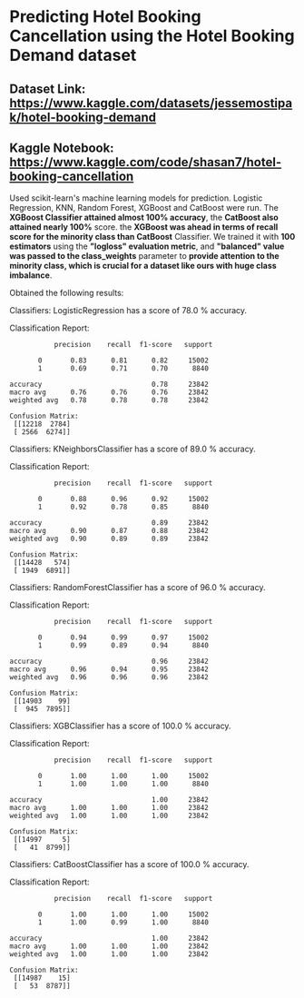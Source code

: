 # Predicting Hotel Booking Cancellation using the Hotel Booking Demand dataset 

## Dataset Link: https://www.kaggle.com/datasets/jessemostipak/hotel-booking-demand

## Kaggle Notebook: https://www.kaggle.com/code/shasan7/hotel-booking-cancellation

Used scikit-learn's machine learning models for prediction. Logistic Regression, KNN, Random Forest, XGBoost and CatBoost were run. The **XGBoost Classifier attained almost 100% accuracy**, the **CatBoost also attained nearly 100%** score. the **XGBoost was ahead in terms of recall score for the minority class than CatBoost** Classifier. We trained it with **100 estimators** using the **"logloss" evaluation metric**, and **"balanced" value was passed to the class_weights** parameter to **provide attention to the minority class, which is crucial for a dataset like ours with huge class imbalance**.


Obtained the following results:

Classifiers:  LogisticRegression has a score of 78.0 % accuracy.

Classification Report: 

               precision    recall  f1-score   support

           0       0.83      0.81      0.82     15002
           1       0.69      0.71      0.70      8840

    accuracy                           0.78     23842
    macro avg      0.76      0.76      0.76     23842
    weighted avg   0.78      0.78      0.78     23842
    
    Confusion Matrix: 
     [[12218  2784]
     [ 2566  6274]] 


Classifiers:  KNeighborsClassifier has a score of 89.0 % accuracy.

Classification Report: 

               precision    recall  f1-score   support

           0       0.88      0.96      0.92     15002
           1       0.92      0.78      0.85      8840

    accuracy                           0.89     23842
    macro avg      0.90      0.87      0.88     23842
    weighted avg   0.90      0.89      0.89     23842
    
    Confusion Matrix: 
     [[14428   574]
     [ 1949  6891]] 


Classifiers:  RandomForestClassifier has a score of 96.0 % accuracy.

Classification Report: 

               precision    recall  f1-score   support

           0       0.94      0.99      0.97     15002
           1       0.99      0.89      0.94      8840

    accuracy                           0.96     23842
    macro avg      0.96      0.94      0.95     23842
    weighted avg   0.96      0.96      0.96     23842
    
    Confusion Matrix: 
     [[14903    99]
     [  945  7895]] 


Classifiers:  XGBClassifier has a score of 100.0 % accuracy.

Classification Report: 

               precision    recall  f1-score   support

           0       1.00      1.00      1.00     15002
           1       1.00      1.00      1.00      8840

    accuracy                           1.00     23842
    macro avg      1.00      1.00      1.00     23842
    weighted avg   1.00      1.00      1.00     23842
    
    Confusion Matrix: 
     [[14997     5]
     [   41  8799]] 


Classifiers:  CatBoostClassifier has a score of 100.0 % accuracy.

Classification Report: 

               precision    recall  f1-score   support

           0       1.00      1.00      1.00     15002
           1       1.00      0.99      1.00      8840

    accuracy                           1.00     23842
    macro avg      1.00      1.00      1.00     23842
    weighted avg   1.00      1.00      1.00     23842
    
    Confusion Matrix: 
     [[14987    15]
     [   53  8787]] 
